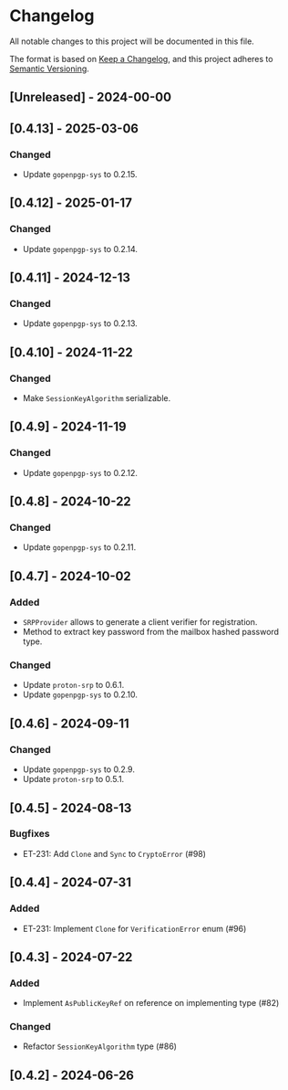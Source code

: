 # Changelog

All notable changes to this project will be documented in this file.

The format is based on [Keep a Changelog](https://keepachangelog.com/en/1.1.0/),
and this project adheres to [Semantic Versioning](https://semver.org/spec/v2.0.0.html).

## [Unreleased] - 2024-00-00

## [0.4.13] - 2025-03-06

### Changed

- Update `gopenpgp-sys` to 0.2.15.

## [0.4.12] - 2025-01-17

### Changed

- Update `gopenpgp-sys` to 0.2.14.
  
## [0.4.11] - 2024-12-13

### Changed

- Update `gopenpgp-sys` to 0.2.13.

## [0.4.10] - 2024-11-22

### Changed

- Make `SessionKeyAlgorithm` serializable.

## [0.4.9] - 2024-11-19

### Changed

- Update `gopenpgp-sys` to 0.2.12.

## [0.4.8] - 2024-10-22

### Changed

- Update `gopenpgp-sys` to 0.2.11.

## [0.4.7] - 2024-10-02

### Added

- `SRPProvider` allows to generate a client verifier for registration.
- Method to extract key password from the mailbox hashed password type.

### Changed

- Update `proton-srp` to 0.6.1.
- Update `gopenpgp-sys` to 0.2.10.

## [0.4.6] - 2024-09-11

### Changed

- Update `gopenpgp-sys` to 0.2.9.
- Update `proton-srp` to 0.5.1.

## [0.4.5] - 2024-08-13

### Bugfixes

- ET-231: Add `Clone` and `Sync` to `CryptoError` (#98)

## [0.4.4] - 2024-07-31

### Added

- ET-231: Implement `Clone` for `VerificationError` enum (#96)

## [0.4.3] - 2024-07-22

### Added

- Implement `AsPublicKeyRef` on reference on implementing type (#82)
  
### Changed

- Refactor `SessionKeyAlgorithm` type (#86)

## [0.4.2] - 2024-06-26


